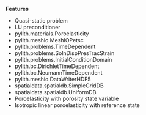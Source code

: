 
**Features**

* Quasi-static problem
* LU preconditioner
* pylith.materials.Poroelasticity
* pylith.meshio.MeshIOPetsc
* pylith.problems.TimeDependent
* pylith.problems.SolnDispPresTracStrain
* pylith.problems.InitialConditionDomain
* pylith.bc.DirichletTimeDependent
* pylith.bc.NeumannTimeDependent
* pylith.meshio.DataWriterHDF5
* spatialdata.spatialdb.SimpleGridDB
* spatialdata.spatialdb.UniformDB
* Poroelasticity with porosity state variable
* Isotropic linear poroelasticity with reference state
